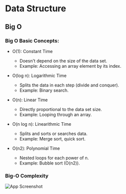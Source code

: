 # Data Structure           

## Big O

### Big O Basic Concepts:

- O(1): Constant Time
  - Doesn't depend on the size of the data set.
  - Example: Accessing an array element by its index.

- O(log n): Logarithmic Time
  - Splits the data in each step (divide and conquer).
  - Example: Binary search.
 
- O(n): Linear Time
   - Directly proportional to the data set size.
   - Example: Looping through an array.

- O(n log n): Linearithmic Time
   - Splits and sorts or searches data.
   - Example: Merge sort, quick sort.

- O(n2): Polynomial Time
  - Nested loops for each power of n.
  - Example: Bubble sort (O(n2)).

### Big-O Complexity

![App Screenshot](https://github.com/naufalazim/java-data-structures/blob/main/big-o-chart.png)
